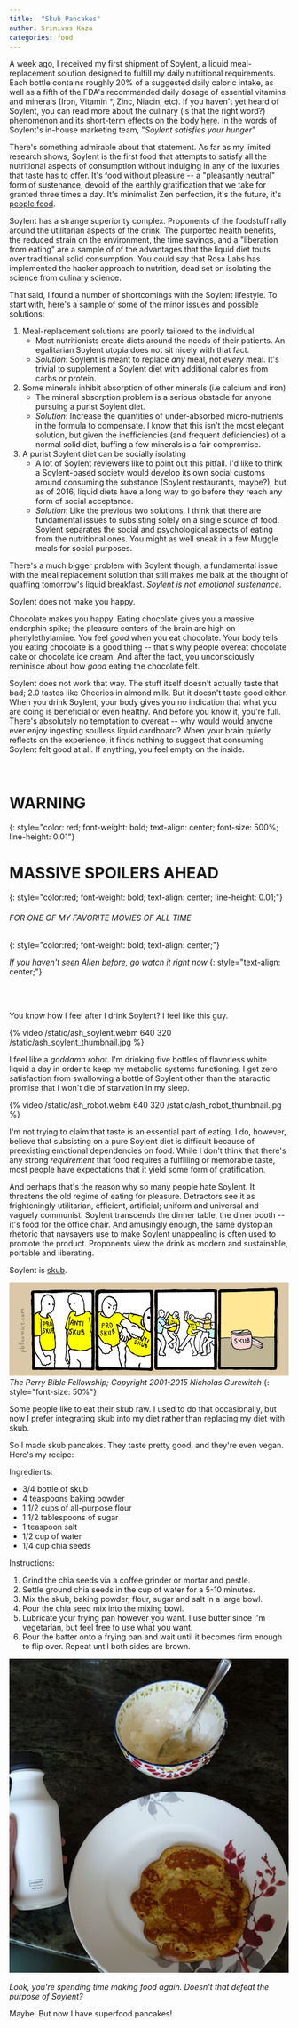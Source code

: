 ```yaml
---
title:  "Skub Pancakes"
author: Srinivas Kaza
categories: food
---
```


A week ago, I received my first shipment of Soylent, a liquid meal-replacement
solution designed to fulfill my daily nutritional requirements. Each
bottle contains roughly 20% of a suggested daily caloric intake, as
well as a fifth of the FDA's recommended daily dosage of essential 
vitamins and minerals (Iron, Vitamin \*, Zinc, Niacin, etc). If you haven't
yet heard of Soylent, you can read more about the culinary 
(is that the right word?) phenomenon and its short-term effects on the body 
[here](http://fourhourworkweek.com/2013/08/20/soylent/).
In the words of Soylent's in-house marketing team, "*Soylent satisfies your
hunger*"

There's something admirable about that statement. As far as my limited
research shows, Soylent is the first food that attempts to satisfy all the
nutritional aspects of consumption without indulging in any of
the luxuries that taste has to offer. It's food without pleasure -- a 
"pleasantly neutral" form of sustenance, devoid of the earthly gratification
that we take for granted three times a day. It's minimalist Zen perfection,
it's the future, it's [people food](https://www.youtube.com/watch?v=9IKVj4l5GU4).

Soylent has a strange superiority complex. Proponents of the foodstuff rally
around the utilitarian aspects of the drink. The purported health benefits,
the reduced strain on the environment, the time savings, and a "liberation 
from eating" are a sample of of the advantages that the liquid diet touts 
over traditional solid consumption. You could say that Rosa Labs has 
implemented the hacker approach to nutrition, dead set on isolating the
science from culinary science.

That said, I found a number of shortcomings with the Soylent lifestyle.
To start with, here's a sample of some of the minor issues and possible 
solutions:

1. Meal-replacement solutions are poorly tailored to the individual
   - Most nutritionists create diets around the needs of their patients.
     An egalitarian Soylent utopia does not sit nicely with that fact.
   - *Solution*: Soylent is meant to replace *any* meal, not *every* meal.
     It's trivial to supplement a Soylent diet with additional calories
     from carbs or protein.
2. Some minerals inhibit absorption of other minerals (i.e calcium and iron)
   - The mineral absorption problem is a serious obstacle for anyone pursuing
     a purist Soylent diet.
   - *Solution*: Increase the quantities of under-absorbed micro-nutrients
     in the formula to compensate. I know that this isn't the most elegant
     solution, but given the inefficiencies (and frequent deficiencies) of 
     a normal solid diet, buffing a few minerals is a fair compromise.
3. A purist Soylent diet can be socially isolating
   - A lot of Soylent reviewers like to point out this pitfall. I'd like
     to think a Soylent-based society would develop its own social customs
     around consuming the substance (Soylent restaurants, maybe?), but as
     of 2016, liquid diets have a long way to go before they reach any form
     of social acceptance.
   - *Solution*: Like the previous two solutions, I think that there are
     fundamental issues to subsisting solely on a single source of food. 
     Soylent separates the social and psychological aspects of eating from
     the nutritional ones. You might as well sneak in a few Muggle meals for
     social purposes.

There's a much bigger problem with Soylent though, a fundamental issue with
the meal replacement solution that still makes me balk at the thought of
quaffing tomorrow's liquid breakfast. *Soylent is not emotional sustenance*.

Soylent does not make you happy.

Chocolate makes you happy. Eating chocolate gives you a massive endorphin
spike; the pleasure centers of the brain are high on phenylethylamine. You
feel *good* when you eat chocolate. Your body tells you eating chocolate is
a good thing -- that's why people overeat chocolate cake or chocolate ice
cream. And after the fact, you unconsciously reminisce about how *good*
eating the chocolate felt.

Soylent does not work that way. The stuff itself doesn't actually taste that
bad; 2.0 tastes like Cheerios in almond milk. But it doesn't taste good either.
When you drink Soylent, your body gives you no indication that what you are 
doing is beneficial or even healthy. And before you know it, you're full. 
There's absolutely no temptation to overeat -- why would would anyone ever enjoy
ingesting soulless liquid cardboard? When your brain quietly reflects on the
experience, it finds nothing to suggest that consuming Soylent felt good at all.
If anything, you feel empty on the inside.

<br>

# WARNING
{: style="color: red; font-weight: bold; text-align: center; font-size: 500%;
line-height: 0.01"}
# MASSIVE SPOILERS AHEAD
{: style="color:red; font-weight: bold; text-align: center; line-height: 0.01;"}
###### FOR ONE OF MY FAVORITE MOVIES OF ALL TIME
{: style="color:red; font-weight: bold; text-align: center;"}

*If you haven't seen Alien before, go watch it right now*
{: style="text-align: center;"}

<br><br>

You know how I feel after I drink Soylent? I feel like this guy.

{% video /static/ash_soylent.webm 640 320 /static/ash_soylent_thumbnail.jpg %}

I feel like a *goddamn robot*. I'm drinking five bottles of flavorless white
liquid a day in order to keep my metabolic systems functioning. I get zero
satisfaction from swallowing a bottle of Soylent other than the ataractic
promise that I won't die of starvation in my sleep.

{% video /static/ash_robot.webm 640 320 /static/ash_robot_thumbnail.jpg %}

I'm not trying to claim that taste is an essential part of eating. I do, 
however, believe that subsisting on a pure Soylent diet is difficult because of
preexisting emotional dependencies on food. While I don't think that there's
any strong *requirement* that food requires a fulfilling or memorable taste, 
most people have expectations that it yield some form of gratification.

And perhaps that's the reason why so many people hate Soylent. It threatens 
the old regime of eating for pleasure. Detractors see it as frighteningly 
utilitarian, efficient, artificial; uniform and universal and vaguely communist.
Soylent transcends the dinner table, the diner booth -- it's food for the
office chair. And amusingly enough, the same dystopian rhetoric that naysayers
use to make Soylent unappealing is often used to promote the product. 
Proponents view the drink as modern and sustainable, portable and liberating.

Soylent is [skub](http://pbfcomics.com/20/).

![pbfcomics.com](/static/skub.gif)
*The Perry Bible Fellowship; Copyright 2001-2015 Nicholas Gurewitch*
{: style="font-size: 50%"}

Some people like to eat their skub raw. I used to do that occasionally, but 
now I prefer integrating skub into my diet rather than replacing my diet 
with skub.

So I made skub pancakes. They taste pretty good, and they're even vegan. 
Here's my recipe:

Ingredients:

* 3/4 bottle of skub
* 4 teaspoons baking powder
* 1 1/2 cups of all-purpose flour
* 1 1/2 tablespoons of sugar
* 1 teaspoon salt
* 1/2 cup of water
* 1/4 cup chia seeds

Instructions:

1. Grind the chia seeds via a coffee grinder or mortar and pestle.
2. Settle ground chia seeds in the cup of water for a 5-10 minutes.
3. Mix the skub, baking powder, flour, sugar and salt in a large bowl.
4. Pour the chia seed mix into the mixing bowl.
5. Lubricate your frying pan however you want. I use butter since I'm 
   vegetarian, but feel free to use what you want.
6. Pour the batter onto a frying pan and wait until it becomes firm enough
   to flip over. Repeat until both sides are brown.

![skub_pancakes](/static/skub_pancakes.jpg)

*Look, you're spending time making food again. Doesn't that defeat the purpose
of Soylent?*

Maybe. But now I have superfood pancakes!
